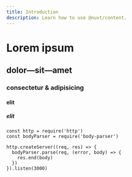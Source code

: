 ```yaml
---
title: Introduction
description: Learn how to use @nuxt/content.
---
```


# Lorem ipsum
## dolor—sit—amet
### consectetur &amp; adipisicing
#### elit
##### elit

```js{1,3-5}[server.js]
const http = require('http')
const bodyParser = require('body-parser')

http.createServer((req, res) => {
  bodyParser.parse(req, (error, body) => {
    res.end(body)
  })
}).listen(3000)
```
